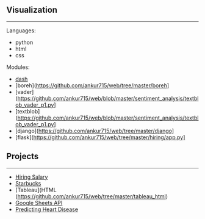 ## Visualization
---
Languages:
- python
- html  
- css

Modules:
- [dash](https://github.com/ankur715/web/tree/master/dash)
- [boreh](https://github.com/ankur715/web/tree/master/boreh]
- [vader](https://github.com/ankur715/web/blob/master/sentiment_analysis/textblob_vader_p1.py]
- [textblob](https://github.com/ankur715/web/blob/master/sentiment_analysis/textblob_vader_p1.py]
- [django](https://github.com/ankur715/web/tree/master/django]
- [flask](https://github.com/ankur715/web/tree/master/hiring/app.py]


## Projects
---
- [Hiring Salary](https://github.com/ankur715/web/tree/master/hiring)
- [Starbucks](https://github.com/ankur715/web/tree/master/starbucks)
- [Tableau](HTML (https://github.com/ankur715/web/tree/master/tableau_html)
- [Google Sheets API](https://github.com/ankur715/web/tree/master/raluca/API/google_drive_sheets)
- [Predicting Heart Disease](https://github.com/ankur715/web/blob/master/flask/framingham_heart_flask.ipynb)

